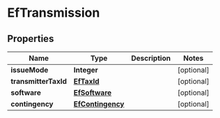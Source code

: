 

# EfTransmission


## Properties

| Name | Type | Description | Notes |
|------------ | ------------- | ------------- | -------------|
|**issueMode** | **Integer** |  |  [optional] |
|**transmitterTaxId** | [**EfTaxId**](EfTaxId.md) |  |  [optional] |
|**software** | [**EfSoftware**](EfSoftware.md) |  |  [optional] |
|**contingency** | [**EfContingency**](EfContingency.md) |  |  [optional] |



